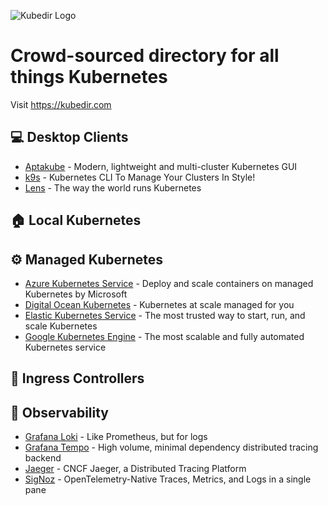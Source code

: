 ![Kubedir Logo](https://kubedir.com/logo.png)

# Crowd-sourced directory for all things Kubernetes

Visit https://kubedir.com


## 💻 Desktop Clients
- [Aptakube](https://kubedir.com/aptakube) - Modern, lightweight and multi-cluster Kubernetes GUI
- [k9s](https://kubedir.com/k9s) - Kubernetes CLI To Manage Your Clusters In Style!
- [Lens](https://kubedir.com/lens) - The way the world runs Kubernetes

## 🏠 Local Kubernetes

## ⚙️ Managed Kubernetes
- [Azure Kubernetes Service](https://kubedir.com/aks) - Deploy and scale containers on managed Kubernetes by Microsoft
- [Digital Ocean Kubernetes](https://kubedir.com/doks) - Kubernetes at scale managed for you
- [Elastic Kubernetes Service](https://kubedir.com/eks) - The most trusted way to start, run, and scale Kubernetes
- [Google Kubernetes Engine](https://kubedir.com/gke) - The most scalable and fully automated Kubernetes service

## 🚦 Ingress Controllers

## 🏥 Observability
- [Grafana Loki](https://kubedir.com/grafanaloki) - Like Prometheus, but for logs
- [Grafana Tempo](https://kubedir.com/grafanatempo) - High volume, minimal dependency distributed tracing backend
- [Jaeger](https://kubedir.com/jaeger) - CNCF Jaeger, a Distributed Tracing Platform
- [SigNoz](https://kubedir.com/signoz) - OpenTelemetry-Native Traces, Metrics, and Logs in a single pane
